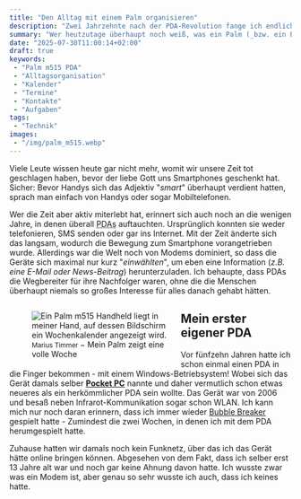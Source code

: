 ```yaml
---
title: "Den Alltag mit einem Palm organisieren"
description: "Zwei Jahrzehnte nach der PDA-Revolution fange ich endlich auch mit meinem ersten Palm an."
summary: "Wer heutzutage überhaupt noch weiß, was ein Palm (_bzw. ein PDA im Allgemeinen_) ist, wird sich jetzt die Frage stellen: Hat der Junge Lack gesoffen? Wieso sollte ich meinen Alltag mit einem 23 Jahre alten und vor allem veralteten Gerät organisieren?"
date: "2025-07-30T11:00:14+02:00"
draft: true
keywords:
 - "Palm m515 PDA"
 - "Alltagsorganisation"
 - "Kalender"
 - "Termine"
 - "Kontakte"
 - "Aufgaben"
tags:
 - "Technik"
images:
 - "/img/palm_m515.webp"
---
```


Viele Leute wissen heute gar nicht mehr, womit wir unsere Zeit tot geschlagen haben, bevor der liebe Gott uns Smartphones geschenkt hat. Sicher: Bevor Handys sich das Adjektiv "_smart_" überhaupt verdient hatten, sprach man einfach von Handys oder sogar Mobiltelefonen.

Wer die Zeit aber aktiv miterlebt hat, erinnert sich auch noch an die wenigen Jahre, in denen überall <abbr title="Personal Digital Assistent">PDAs</abbr> auftauchten. Ursprünglich konnten sie weder telefonieren, SMS senden oder gar ins Internet. Mit der Zeit änderte sich das langsam, wodurch die Bewegung zum Smartphone vorangetrieben wurde. Allerdings war die Welt noch von Modems dominiert, so dass die Geräte sich maximal nur kurz "_einwählten_", um eben eine Information (_z.B. eine E-Mail oder News-Beitrag_) herunterzuladen. Ich behaupte, dass PDAs die Wegbereiter für ihre Nachfolger waren, ohne die die Menschen überhaupt niemals so großes Interesse für alles danach gehabt hätten.

<figure vocab="https://schema.org/" typeof="Photograph" style="width:50%;float:left;margin-right:1em;">
    <img
        alt="Ein Palm m515 Handheld liegt in meiner Hand, auf dessen Bildschirm ein Wochenkalender angezeigt wird."
        srcset="/img/palm_m515_small.webp  480w,
                /img/palm_m515_medium.webp 960w,
                /img/palm_m515_large.webp  1280w"
        src="/img/palm_m515.webp"
        copyright="cc-by Marius Timmer"
        />
    <figcaption>
        <small>
            <span property="copyrightHolder">Marius Timmer</span>
        </small>
        &minus;
        <span property="abstract">Mein Palm zeigt eine volle Woche</span>
    </figcaption>
</figure>

## Mein erster eigener PDA
Vor fünfzehn Jahren hatte ich schon einmal einen PDA in die Finger bekommen - mit einem Windows-Betriebsystem! Wobei sich das Gerät damals selber [**Pocket PC**](https://en.wikipedia.org/wiki/Pocket_PC) nannte und daher vermutlich schon etwas neueres als ein herkömmlicher PDA sein wollte. Das Gerät war von 2006 und besaß neben Infrarot-Kommunikation sogar schon WLAN. Ich kann mich nur noch daran erinnern, dass ich immer wieder [Bubble Breaker](https://en.wikipedia.org/wiki/Jawbreaker_(Windows_Mobile_game)) gespielt hatte - Zumindest die zwei Wochen, in denen ich mit dem PDA herumgespielt hatte.

Zuhause hatten wir damals noch kein Funknetz, über das ich das Gerät hätte online bringen können. Abgesehen von dem Fakt, dass ich selber erst 13 Jahre alt war und noch gar keine Ahnung davon hatte. Ich wusste zwar was ein Modem ist, aber genau so sehr wusste ich auch, dass ich keines hatte.
